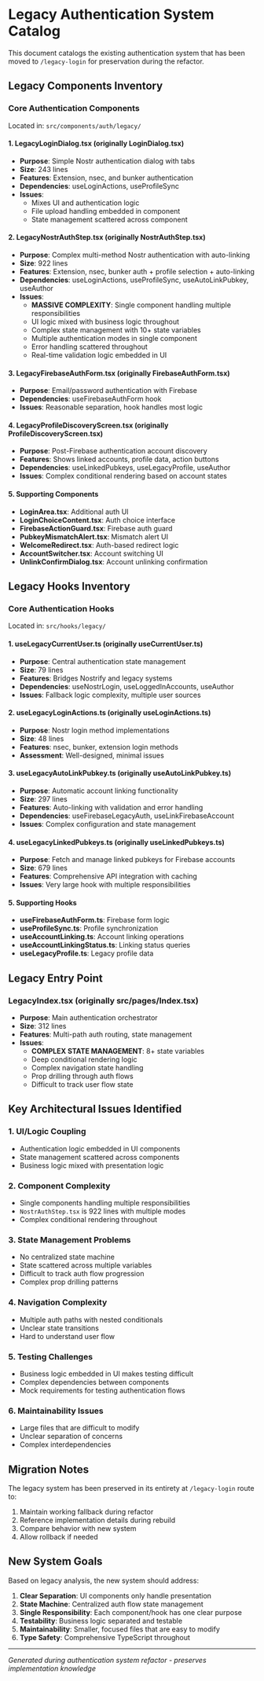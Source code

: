 # Legacy Authentication System Catalog

This document catalogs the existing authentication system that has been moved to `/legacy-login` for preservation during the refactor.

## Legacy Components Inventory

### Core Authentication Components
Located in: `src/components/auth/legacy/`

#### 1. **LegacyLoginDialog.tsx** (originally LoginDialog.tsx)
- **Purpose**: Simple Nostr authentication dialog with tabs
- **Size**: 243 lines
- **Features**: Extension, nsec, and bunker authentication
- **Dependencies**: useLoginActions, useProfileSync
- **Issues**: 
  - Mixes UI and authentication logic
  - File upload handling embedded in component
  - State management scattered across component

#### 2. **LegacyNostrAuthStep.tsx** (originally NostrAuthStep.tsx)  
- **Purpose**: Complex multi-method Nostr authentication with auto-linking
- **Size**: 922 lines
- **Features**: Extension, nsec, bunker auth + profile selection + auto-linking
- **Dependencies**: useLoginActions, useProfileSync, useAutoLinkPubkey, useAuthor
- **Issues**:
  - **MASSIVE COMPLEXITY**: Single component handling multiple responsibilities
  - UI logic mixed with business logic throughout
  - Complex state management with 10+ state variables
  - Multiple authentication modes in single component
  - Error handling scattered throughout
  - Real-time validation logic embedded in UI

#### 3. **LegacyFirebaseAuthForm.tsx** (originally FirebaseAuthForm.tsx)
- **Purpose**: Email/password authentication with Firebase
- **Dependencies**: useFirebaseAuthForm hook
- **Issues**: Reasonable separation, hook handles most logic

#### 4. **LegacyProfileDiscoveryScreen.tsx** (originally ProfileDiscoveryScreen.tsx)
- **Purpose**: Post-Firebase authentication account discovery
- **Features**: Shows linked accounts, profile data, action buttons
- **Dependencies**: useLinkedPubkeys, useLegacyProfile, useAuthor
- **Issues**: Complex conditional rendering based on account states

#### 5. **Supporting Components**
- **LoginArea.tsx**: Additional auth UI
- **LoginChoiceContent.tsx**: Auth choice interface
- **FirebaseActionGuard.tsx**: Firebase auth guard
- **PubkeyMismatchAlert.tsx**: Mismatch alert UI
- **WelcomeRedirect.tsx**: Auth-based redirect logic
- **AccountSwitcher.tsx**: Account switching UI
- **UnlinkConfirmDialog.tsx**: Account unlinking confirmation

## Legacy Hooks Inventory

### Core Authentication Hooks
Located in: `src/hooks/legacy/`

#### 1. **useLegacyCurrentUser.ts** (originally useCurrentUser.ts)
- **Purpose**: Central authentication state management
- **Size**: 79 lines
- **Features**: Bridges Nostrify and legacy systems
- **Dependencies**: useNostrLogin, useLoggedInAccounts, useAuthor
- **Issues**: Fallback logic complexity, multiple user sources

#### 2. **useLegacyLoginActions.ts** (originally useLoginActions.ts)
- **Purpose**: Nostr login method implementations
- **Size**: 48 lines
- **Features**: nsec, bunker, extension login methods
- **Assessment**: Well-designed, minimal issues

#### 3. **useLegacyAutoLinkPubkey.ts** (originally useAutoLinkPubkey.ts)
- **Purpose**: Automatic account linking functionality
- **Size**: 297 lines
- **Features**: Auto-linking with validation and error handling
- **Dependencies**: useFirebaseLegacyAuth, useLinkFirebaseAccount
- **Issues**: Complex configuration and state management

#### 4. **useLegacyLinkedPubkeys.ts** (originally useLinkedPubkeys.ts)
- **Purpose**: Fetch and manage linked pubkeys for Firebase accounts
- **Size**: 679 lines
- **Features**: Comprehensive API integration with caching
- **Issues**: Very large hook with multiple responsibilities

#### 5. **Supporting Hooks**
- **useFirebaseAuthForm.ts**: Firebase form logic
- **useProfileSync.ts**: Profile synchronization
- **useAccountLinking.ts**: Account linking operations
- **useAccountLinkingStatus.ts**: Linking status queries
- **useLegacyProfile.ts**: Legacy profile data

## Legacy Entry Point

### **LegacyIndex.tsx** (originally src/pages/Index.tsx)
- **Purpose**: Main authentication orchestrator
- **Size**: 312 lines  
- **Features**: Multi-path auth routing, state management
- **Issues**:
  - **COMPLEX STATE MANAGEMENT**: 8+ state variables
  - Deep conditional rendering logic
  - Complex navigation state handling
  - Prop drilling through auth flows
  - Difficult to track user flow state

## Key Architectural Issues Identified

### 1. **UI/Logic Coupling**
- Authentication logic embedded in UI components
- State management scattered across components
- Business logic mixed with presentation logic

### 2. **Component Complexity**
- Single components handling multiple responsibilities
- `NostrAuthStep.tsx` is 922 lines with multiple modes
- Complex conditional rendering throughout

### 3. **State Management Problems**
- No centralized state machine
- State scattered across multiple variables
- Difficult to track auth flow progression
- Complex prop drilling patterns

### 4. **Navigation Complexity**
- Multiple auth paths with nested conditionals
- Unclear state transitions
- Hard to understand user flow

### 5. **Testing Challenges**
- Business logic embedded in UI makes testing difficult
- Complex dependencies between components
- Mock requirements for testing authentication flows

### 6. **Maintainability Issues**
- Large files that are difficult to modify
- Unclear separation of concerns
- Complex interdependencies

## Migration Notes

The legacy system has been preserved in its entirety at `/legacy-login` route to:
1. Maintain working fallback during refactor
2. Reference implementation details during rebuild
3. Compare behavior with new system
4. Allow rollback if needed

## New System Goals

Based on legacy analysis, the new system should address:
1. **Clear Separation**: UI components only handle presentation
2. **State Machine**: Centralized auth flow state management  
3. **Single Responsibility**: Each component/hook has one clear purpose
4. **Testability**: Business logic separated and testable
5. **Maintainability**: Smaller, focused files that are easy to modify
6. **Type Safety**: Comprehensive TypeScript throughout

---

*Generated during authentication system refactor - preserves implementation knowledge*